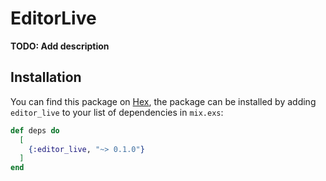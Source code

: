# EditorLive

**TODO: Add description**

## Installation

You can find this package on [Hex](https://hex.pm/editor_live), the package can be installed
by adding `editor_live` to your list of dependencies in `mix.exs`:

```elixir
def deps do
  [
    {:editor_live, "~> 0.1.0"}
  ]
end
```

